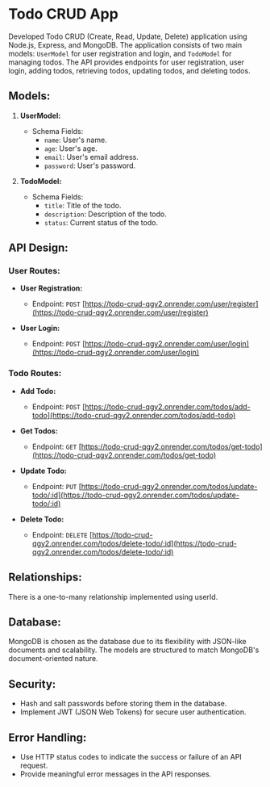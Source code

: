 # Todo CRUD App

Developed Todo CRUD (Create, Read, Update, Delete) application using Node.js, Express, and MongoDB. The application consists of two main models: `UserModel` for user registration and login, and `TodoModel` for managing todos. The API provides endpoints for user registration, user login, adding todos, retrieving todos, updating todos, and deleting todos.

## Models:

1. **UserModel:**
    - Schema Fields:
        - `name`: User's name.
        - `age`: User's age.
        - `email`: User's email address.
        - `password`: User's password.

2. **TodoModel:**
    - Schema Fields:
        - `title`: Title of the todo.
        - `description`: Description of the todo.
        - `status`: Current status of the todo.

## API Design:

### User Routes:

- **User Registration:**
    - Endpoint: `POST` [https://todo-crud-qgy2.onrender.com/user/register](https://todo-crud-qgy2.onrender.com/user/register)

- **User Login:**
    - Endpoint: `POST` [https://todo-crud-qgy2.onrender.com/user/login](https://todo-crud-qgy2.onrender.com/user/login)

### Todo Routes:

- **Add Todo:**
    - Endpoint: `POST` [https://todo-crud-qgy2.onrender.com/todos/add-todo](https://todo-crud-qgy2.onrender.com/todos/add-todo)

- **Get Todos:**
    - Endpoint: `GET` [https://todo-crud-qgy2.onrender.com/todos/get-todo](https://todo-crud-qgy2.onrender.com/todos/get-todo)

- **Update Todo:**
    - Endpoint: `PUT` [https://todo-crud-qgy2.onrender.com/todos/update-todo/:id](https://todo-crud-qgy2.onrender.com/todos/update-todo/:id)

- **Delete Todo:**
    - Endpoint: `DELETE` [https://todo-crud-qgy2.onrender.com/todos/delete-todo/:id](https://todo-crud-qgy2.onrender.com/todos/delete-todo/:id)

## Relationships:

There is a one-to-many relationship implemented using userId.

## Database:

MongoDB is chosen as the database due to its flexibility with JSON-like documents and scalability. The models are structured to match MongoDB's document-oriented nature.

## Security:

- Hash and salt passwords before storing them in the database.
- Implement JWT (JSON Web Tokens) for secure user authentication.

## Error Handling:

- Use HTTP status codes to indicate the success or failure of an API request.
- Provide meaningful error messages in the API responses.
